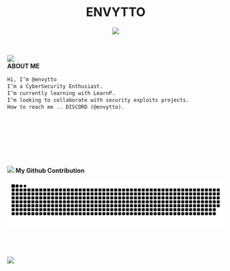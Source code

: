 <h1 align="Center">
    <br size="100px" align="center">ENVYTTO
</h1>
<p align="center">
  <a href="https://github.com/DenverCoder1/readme-typing-svg"><img src="https://readme-typing-svg.herokuapp.com?font=Time+New+Roman&color=Black&size=30&center=true&vCenter=true&width=600&height=100&lines=Ethical+Hacker;Cybersecurity+Analyst;FiveM+Cheat+Creator;SS+Team+ITA;"></a>
</p>

<br>

<picture> <img align="Left" src="https://media.giphy.com/media/v1.Y2lkPTc5MGI3NjExZHV0cnZxMGt0Njl3emxlczR3dHYyaW96dWJmazVueGMyZHZxeGs0diZlcD12MV9pbnRlcm5hbF9naWZfYnlfaWQmY3Q9Zw/3oz8xD5ZIsxGJuhUqs/giphy.gif"></picture>
<br>
 **ABOUT ME**

    Hi, I’m @envytto
    I’m a CyberSecurity Enthusiast.
    I’m currently learning with LearnP.
    I’m looking to collaborate with security exploits projects.
    How to reach me .. DISCORD (@envytto).
<br>
<br>
<br>
<br>
<br>
<br>

<img src="https://media.giphy.com/media/iY8CRBdQXODJSCERIr/giphy.gif" width="35"><b> My Github Contribution </b>
<div align="center">
  <a href="https://github.com/envytto">
  <img  src="https://github.com/MdAmiruddin/MdAmiruddin/blob/main/Assets/gridsnake.svg"
       alt="snake" /></a>
</div>


</a>
</div>

<br>
<br>
<br>

![](https://visitcount.itsvg.in/api?id=MdAmiruddin&icon=2&color=1)
